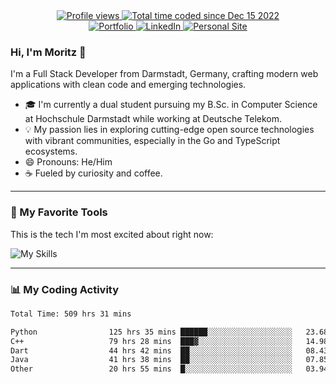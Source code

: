 <div align="center">
  <a href="https://mbengel.dev">
    <img src="https://komarev.com/ghpvc/?username=RealPotatoe&label=Views&color=blue&style=flat" alt="Profile views">
  </a>
  <a href="https://wakatime.com/@055ad605-78d0-4854-8a93-af21ba54a49f">
    <img src="https://wakatime.com/badge/user/055ad605-78d0-4854-8a93-af21ba54a49f.svg?style=flat&color=blue" alt="Total time coded since Dec 15 2022">
  </a>
</div>
<div align="center">
  <a href="https://mbengel.dev" target="_blank">
    <img src="https://img.shields.io/badge/Portfolio-mbengel.dev-blue?style=flat" alt="Portfolio"/>
  </a>
  <a href="https://www.linkedin.com/in/moritz-bengel/" target="_blank">
    <img src="https://img.shields.io/badge/LinkedIn-blue?style=flat&logo=linkedin&logoColor=white" alt="LinkedIn"/>
  </a>
  <a href="https://tato.gay" target="_blank">
    <img src="https://img.shields.io/badge/Personal_Site-tato.gay-blue?style=flat" alt="Personal Site"/>
  </a>
</div>

### Hi, I'm Moritz 👋

I'm a Full Stack Developer from Darmstadt, Germany, crafting modern web applications with clean code and emerging technologies.

- 🎓 I'm currently a dual student pursuing my B.Sc. in Computer Science at Hochschule Darmstadt while working at Deutsche Telekom.
- 💡 My passion lies in exploring cutting-edge open source technologies with vibrant communities, especially in the Go and TypeScript ecosystems.
- 😄 Pronouns: He/Him
- ☕ Fueled by curiosity and coffee.

---

### 🚀 My Favorite Tools

This is the tech I'm most excited about right now:

![My Skills](https://skillicons.dev/icons?i=go,python,typescript,deno,svelte,docker,mongodb,postgres&perline=4)

---

### 📊 My Coding Activity

<!--START_SECTION:waka-->

```txt
Total Time: 509 hrs 31 mins

Python                125 hrs 35 mins ██████░░░░░░░░░░░░░░░░░░░   23.68 %
C++                   79 hrs 28 mins  ███▓░░░░░░░░░░░░░░░░░░░░░   14.98 %
Dart                  44 hrs 42 mins  ██░░░░░░░░░░░░░░░░░░░░░░░   08.43 %
Java                  41 hrs 38 mins  ██░░░░░░░░░░░░░░░░░░░░░░░   07.85 %
Other                 20 hrs 55 mins  █░░░░░░░░░░░░░░░░░░░░░░░░   03.94 %
```

<!--END_SECTION:waka-->
